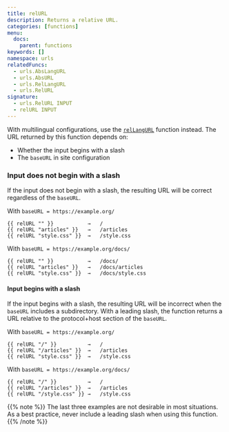 ```yaml
---
title: relURL
description: Returns a relative URL.
categories: [functions]
menu:
  docs:
    parent: functions
keywords: []
namespace: urls
relatedFuncs:
  - urls.AbsLangURL
  - urls.AbsURL 
  - urls.RelLangURL
  - urls.RelURL
signature:
  - urls.RelURL INPUT
  - relURL INPUT
---
```


With multilingual configurations, use the [`relLangURL`] function instead. The URL returned by this function depends on:

- Whether the input begins with a slash
- The `baseURL` in site configuration

### Input does not begin with a slash

If the input does not begin with a slash, the resulting URL will be correct regardless of the `baseURL`.

With `baseURL = https://example.org/`

```go-html-template
{{ relURL "" }}           →   /
{{ relURL "articles" }}   →   /articles
{{ relURL "style.css" }}  →   /style.css
```

With `baseURL = https://example.org/docs/`

```go-html-template
{{ relURL "" }}           →   /docs/
{{ relURL "articles" }}   →   /docs/articles
{{ relURL "style.css" }}  →   /docs/style.css
```

#### Input begins with a slash

If the input begins with a slash, the resulting URL will be incorrect when the `baseURL` includes a subdirectory. With a leading slash, the function returns a URL relative to the protocol+host section of the `baseURL`.

With `baseURL = https://example.org/`

```go-html-template
{{ relURL "/" }}          →   /
{{ relURL "/articles" }}  →   /articles
{{ relURL "style.css" }}  →   /style.css
```

With `baseURL = https://example.org/docs/`

```go-html-template
{{ relURL "/" }}          →   /
{{ relURL "/articles" }}  →   /articles
{{ relURL "/style.css" }} →   /style.css
```

{{% note %}}
The last three examples are not desirable in most situations. As a best practice, never include a leading slash when using this function.
{{% /note %}}

[`relLangURL`]: /functions/rellangurl/
